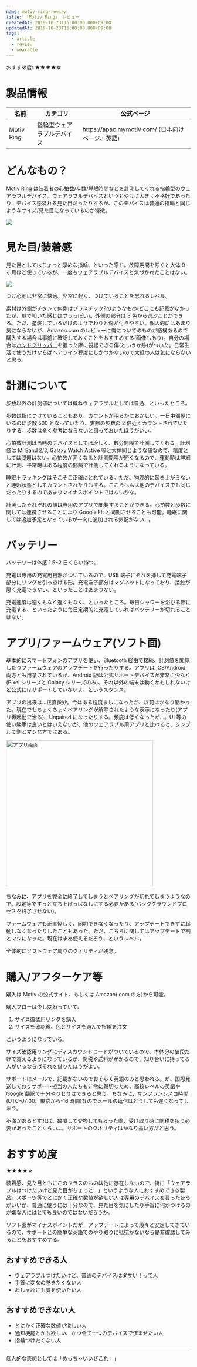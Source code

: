 ```yaml
---
name: motiv-ring-review
title: 「Motiv Ring」 レビュー
createdAt: 2019-10-23T15:00:00.000+09:00
updatedAt: 2019-10-23T15:00:00.000+09:00
tags:
  - article
  - review
  - wearable
---
```


おすすめ度: ★★★★☆

# 製品情報

| 名前       | カテゴリ                   | 公式ページ                                         |
| ---------- | -------------------------- | -------------------------------------------------- |
| Motiv Ring | 指輪型ウェアラブルデバイス | <https://apac.mymotiv.com/> (日本向けページ、英語) |

# どんなもの？

Motiv Ring は装着者の心拍数/歩数/睡眠時間などを計測してくれる指輪型のウェアラブルデバイス。ウェアラブルデバイスというとやけに大きく不格好であったり、デバイス感溢れる見た目だったりするが、このデバイスは普通の指輪と同じようなサイズ/見た目になっているのが特徴。

<a href="/images/motiv-ring-review/ring.jpg" target="_blank">
  <picture>
    <source srcset="/images/motiv-ring-review/ring.webp" type="image/webp"/>
    <img src="/images/motiv-ring-review/ring.jpg"/>
  </picture>
</a>

# 見た目/装着感

見た目としてはちょっと厚めな指輪、といった感じ。故障期間を除くと大体 9 ヶ月ほど使っているが、一度もウェアラブルデバイスと気づかれたことはない。

<picture>
  <source srcset="/images/motiv-ring-review/fit.webp" type="image/webp"/>
  <img src="/images/motiv-ring-review/fit.jpg"/>
</picture>

つけ心地は非常に快適。非常に軽く、つけていることを忘れるレベル。

素材は外側がチタンで内側はプラスチック?のようなもの(どこにも記載がなかったが、爪で叩いた感じはプラっぽい)。外側の部分は 3 色から選ぶことができる。ただ、塗装しているだけのようでわりと傷が付きやすい。個人的にはあまり気にならないが、Amazon.com のレビューに傷についてのものが結構あるので購入する場合は事前に確認しておくことをおすすめする(画像もあり)。自分の場合は[ハンドグリッパー](http://www.ironmind.com/product-info/grip-strength-training-tools/captains-of-crush-grippers/)を握った際に視認できる傷(というか跡)がついた。日常生活で使うだけならばヘアライン程度にしかつかないので大抵の人は気にならないと思う。

# 計測について

歩数以外の計測値については概ねウェアラブルとしては普通、といったところ。

歩数は指につけていることもあり、カウントが明らかにおかしい。一日中部屋にいるのに歩数 500 となっていたり、実際の歩数の 2 倍近くカウントされていたりする。歩数は全く参考にならないと思っておいたほうがいい。

心拍数計測は当時のデバイスとしては珍しく、数分間隔で計測してくれる。計測値は Mi Band 2/3, Galaxy Watch Active 等と大体同じような値なので、精度としては問題はない。心拍数が高くなると計測間隔が短くなるので、運動時は詳細に計測、平常時はある程度の間隔で計測してくれるようになっている。

睡眠トラッキングはそこそこ正確にとれている。ただ、物理的に起き上がらないと睡眠状態としてカウントされたりもする。ここらへんは他のデバイスでも同じだったりするのであまりマイナスポイントではないかな。

計測したそれぞれの値は専用のアプリで閲覧することができる。心拍数と歩数に関しては連携させることにより Google Fit と同期させることも可能。睡眠に関しては追加予定となっているが一向に追加される気配がない...。

# バッテリー

バッテリーは体感 1.5~2 日くらい持つ。

充電は専用の充電用機器がついているので、USB 端子にそれを挿して充電端子部分にリングを引っ掛ける形。充電端子部分はマグネットになっており、接触が悪く充電できない、といったことはあまりない。

充電速度は速くもなく遅くもなく、といったところ。毎日シャワーを浴びる際に充電する、といったように毎日定期的に充電していればバッテリーが切れることはない。

# アプリ/ファームウェア(ソフト面)

基本的にスマートフォンのアプリを使い、Bluetooth 経由で接続、計測値を閲覧したりファームウェアのアップデートを行ったりする。アプリは iOS/Android 両方とも用意されているが、Android 版は公式サポートデバイスが非常に少なく(Pixel シリーズと Galaxy シリーズのみ)、それ以外の端末は動くかもしれないけど公式にはサポートしていないよ、というスタンス。

アプリの出来は...正直微妙。今はある程度ましになったが、以前はかなり酷かった。現在でもちょくちょくペアリングが解除されたような表示になったり(アプリ再起動で治る)、Unpaired になったりする。頻度は低くなったが...。UI 等の使い勝手は良いとはいえないが、他のウェアラブル用アプリと比べると、シンプルで割とマシな方ではある。

<a href="/images/motiv-ring-review/app-screenshot.jpg" target="_blank"><img src="/images/motiv-ring-review/app-screenshot.jpg" alt="アプリ画面" height="400"/></a>

ちなみに、アプリを完全に終了してしまうとペアリングが切れてしまうようなので、設定等でずっと立ち上げっぱなしにする必要がある(バックグラウンドプロセスを終了させない)。

ファームウェアも正直怪しく、同期できなくなったり、アップデートできずに起動しなくなったりしたこともあった。ただ、こちらに関してはアップデートで割とマシになった。現在はまあ使えるだろう、というレベル。

全体的にソフトウェア周りのクオリティが残念。

# 購入/アフターケア等

購入は Motiv の公式サイト、もしくは Amazon(.com の方)から可能。

購入フローは少し変わっていて、

1. サイズ確認用リングを購入
1. サイズを確認後、色とサイズを選んで指輪を注文

というようになっている。

サイズ確認用リングにディスカウントコードがついているので、本体分の値段だけで買えるようになっているが、関税や送料がかかるので、知り合いに持ってる人がいるならばそれを借りたほうがよい。

サポートはメールで、記載がないのでおそらく英語のみと思われる。が、国際発送しておりサポート担当の人たちも非常に親切なため、高校レベルの英語や Google 翻訳で十分やりとりはできると思う。ちなみに、サンフランシスコ時間(UTC-07:00、東京から-16 時間)なのでメールの返信はどうしても遅くなってしまう。

不満があるとすれば、故障して交換してもらった際、受け取り時に関税を払う必要があったことくらい...。サポートのクオリティはかなり高い方だと思う。

# おすすめ度

★★★★☆

装着感、見た目ともにこのクラスのものは他に存在しないので、特に「ウェアラブルはつけたいけど見た目がちょっと...」というような人におすすめできる製品。スポーツ等でとにかく正確な数値が欲しい人は専用のデバイスを買ったほうがいいが、普通に使うには十分なので、見た目を気にしたり手首に何かつけるのが嫌な人にはとても良いのではないだろうか。

ソフト面がマイナスポイントだが、アップデートによって段々と安定してきているので、サポートとの簡単な英語でのやり取りに抵抗がないなら是非確認してみることをおすすめする。

## おすすめできる人

- ウェアラブルつけたいけど、普通のデバイスはダサい！って人
- 手首に変なの巻きたくない人
- おしゃれにも気を使いたい人

## おすすめできない人

- とにかく正確な数値が欲しい人
- 通知機能とかも欲しい、かつ全て一つのデバイスで済ませたい人
- 指輪つけたくない人

---

個人的な感想としては「めっちゃいいぜこれ！」
